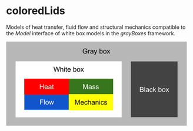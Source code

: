 # coloredLids
 Models of heat transfer, fluid flow and structural mechanics compatible to the _Model_ interface of white box models in the _grayBoxes_ framework.

![](https://github.com/dwweiss/coloredlids/blob/master/doc/fig/coloredModels.png)
